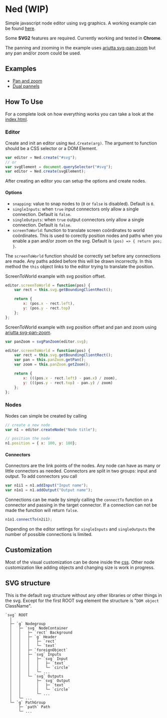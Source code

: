 # Ned (WIP)
Simple javascript node editor using svg graphics. A working example can be found [here](https://depuits.github.io/ned).

 Some **SVG2** features are required. Currently working and tested in **Chrome**. 

The panning and zooming in the example uses [ariutta svg-pan-zoom](https://github.com/ariutta/svg-pan-zoom) but any pan and/or zoom could be used.

## Examples
* [Pan and zoom](https://depuits.github.io/ned/index.html)
* [Dual pannels](https://depuits.github.io/ned/dual.html)

## How To Use
For a complete look on how everything works you can take a look at the [index.html](./index.html).

### Editor
Create and init an editor using `Ned.Create(arg)`. The argument to function should be a CSS selector or a DOM Element.
```javascript
var editor = Ned.create("#svg");
// or
var svgElement = document.querySelector("#svg");
var editor = Ned.create(svgElement);
```

After creating an editor you can setup the options and create nodes.

#### Options
+ `snapping`: value to snap nodes to (`0` or `false` is disabled). Default is `0`.
+ `singleInputs`: when `true` input connectors only allow a single connection. Default is `false`.
+ `singleOutputs`: when `true` output connectors only allow a single connection. Default is `false`.
+ `screenToWorld`: function to translate screen coördinates to world coördinates. This is used to corectly position nodes and paths when you enable a pan and/or zoom on the svg. Default is `(pos) => { return pos; }`.

The `screenToWorld` function should be correctly set before any connections are made. Any paths added before this will be drawn incorrectly. In this method the `this` object links to the editor trying to translate the position.

ScreenToWorld example with svg position offset.
```javascript
editor.screenToWorld = function(pos) {
	var rect = this.svg.getBoundingClientRect();

	return { 
		x: (pos.x - rect.left), 
		y: (pos.y - rect.top)
	};
};
```

ScreenToWorld example with svg position offset and pan and zoom using [ariutta svg-pan-zoom](https://github.com/ariutta/svg-pan-zoom).
```javascript
var panZoom = svgPanZoom(editor.svg);

editor.screenToWorld = function(pos) {
	var rect = this.svg.getBoundingClientRect();
	var pan = this.panZoom.getPan();
	var zoom = this.panZoom.getZoom();

	return { 
		x: (((pos.x - rect.left) - pan.x) / zoom), 
		y: (((pos.y - rect.top) - pan.y) / zoom)
	};
};
```

### Nodes
Nodes can simple be created by calling 
```javascript
// create a new node
var n1 = editor.createNode("Node title");

// position the node
n1.position = { x: 100, y: 180};
```

#### Connectors
Connectors are the link points of the nodes. Any node can have as many or little connectors as needed. Connectors are split in two groups: input and output. To add connectors you call
```javascript
var n1i1 = n1.addInput("Input name");
var n1o1 = n1.addOutput("Output name");
```

Connections can be made by simply calling the `connectTo` function on a connector and passing in the target connector. If a connection can not be made the function will return `false`.
```javascript
n1o1.connectTo(n2i1);
```

Depending on the editor settings for `singleInputs` and `singleOutputs` the number of possible connections is limited.

## Customization
Most of the visual customization can be done inside the [css](./ned.css). Other node customization like adding objects and changing size is work in progress.

## SVG structure
This is the default svg structure without any other libraries or other things in the svg. Except for the first ROOT svg element the structure is "`DOM object` ClassName".

```
`svg` ROOT  
  │  
  ├─ `g` Nodegroup  
  │   ├─ `svg` NodeContainer  
  │   │   ├─ `rect` Background  
  │   │   ├─ `g` Header  
  │   │   │   ├─ `rect`  
  │   │   │   └─ `text`  
  │   │   ├─ `foreignObject`  
  │   │   ├─ `svg` Inputs  
  │   │   │   ├─ `svg` Input  
  │   │   │   │   ├─ `text`  
  │   │   │   │   └─ `circle`  
  │   │   │   └─ ...  
  │   │   └─ `svg` Outputs  
  │   │       ├─ `svg` Output  
  │   │       │   ├─ `text`  
  │   │       │   └─ `circle`  
  │   │       └─ ...  
  │   └─ ...  
  └─ `g` PathGroup  
      ├─ `path` Path  
      └─ ...  
```
